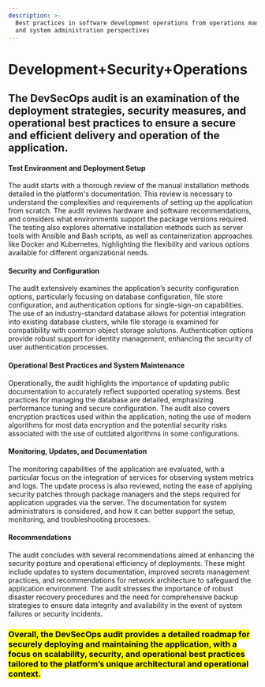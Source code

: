 ```yaml
---
description: >-
  Best practices in software development operations from operations management
  and system administration perspectives
---
```


# Development+Security+Operations

## The DevSecOps audit is an examination of the deployment strategies, security measures, and operational best practices to ensure a secure and efficient delivery and operation of the application.&#x20;

#### Test Environment and Deployment Setup

The audit starts with a thorough review of the manual installation methods detailed in the platform's documentation. This review is necessary to understand the complexities and requirements of setting up the application from scratch. The audit reviews hardware and software recommendations, and considers what environments support the package versions required. The testing also explores alternative installation methods such as server tools with Ansible and Bash scripts, as well as containerization approaches like Docker and Kubernetes, highlighting the flexibility and various options available for different organizational needs.

#### Security and Configuration

The audit extensively examines the application’s security configuration options, particularly focusing on database configuration, file store configuration, and authentication options for single-sign-on capabilities. The use of an industry-standard database allows for potential integration into existing database clusters, while file storage is examined for compatibility with common object storage solutions. Authentication options provide robust support for identity management, enhancing the security of user authentication processes.

#### Operational Best Practices and System Maintenance

Operationally, the audit highlights the importance of updating public documentation to accurately reflect supported operating systems. Best practices for managing the database are detailed, emphasizing performance tuning and secure configuration. The audit also covers encryption practices used within the application, noting the use of modern algorithms for most data encryption and the potential security risks associated with the use of outdated algorithms in some configurations.

#### Monitoring, Updates, and Documentation

The monitoring capabilities of the application are evaluated, with a particular focus on the integration of services for observing system metrics and logs. The update process is also reviewed, noting the ease of applying security patches through package managers and the steps required for application upgrades via the server. The documentation for system administrators is considered, and how it can better support the setup, monitoring, and troubleshooting processes.

#### Recommendations

The audit concludes with several recommendations aimed at enhancing the security posture and operational efficiency of deployments. These might include updates to system documentation, improved secrets management practices, and recommendations for network architecture to safeguard the application environment. The audit stresses the importance of robust disaster recovery procedures and the need for comprehensive backup strategies to ensure data integrity and availability in the event of system failures or security incidents.

### <mark class="yellow-bg">Overall, the DevSecOps audit provides a detailed roadmap for securely deploying and maintaining the application, with a focus on scalability, security, and operational best practices tailored to the platform’s unique architectural and operational context.</mark>

